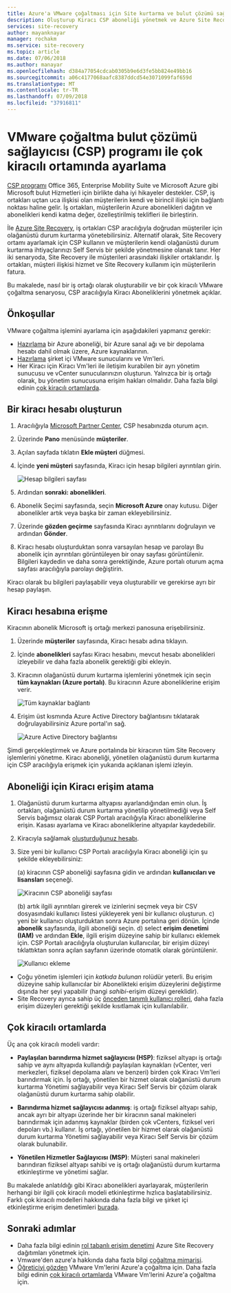 ```yaml
---
title: Azure'a VMware çoğaltması için Site kurtarma ve bulut çözümü sağlayıcısı (CSP) programını kullanarak çok kiracılı ortamında ayarlama | Microsoft Docs
description: Oluşturup Kiracı CSP aboneliği yönetmek ve Azure Site Recovery, çok kiracılı kurulumunda dağıtma açıklar
services: site-recovery
author: mayanknayar
manager: rochakm
ms.service: site-recovery
ms.topic: article
ms.date: 07/06/2018
ms.author: manayar
ms.openlocfilehash: d384a77054cdcab0305b9e6d3fe5bb824e49bb16
ms.sourcegitcommit: a06c4177068aafc8387ddcd54e3071099faf659d
ms.translationtype: MT
ms.contentlocale: tr-TR
ms.lasthandoff: 07/09/2018
ms.locfileid: "37916811"
---
```

# <a name="set-up-vmware-replication-in-a-multi-tenancy-environment-with-the-cloud-solution-provider-csp-program"></a>VMware çoğaltma bulut çözümü sağlayıcısı (CSP) programı ile çok kiracılı ortamında ayarlama

[CSP programı](https://partner.microsoft.com/en-US/cloud-solution-provider) Office 365, Enterprise Mobility Suite ve Microsoft Azure gibi Microsoft bulut Hizmetleri için birlikte daha iyi hikayeler destekler. CSP, iş ortakları uçtan uca ilişkisi olan müşterilerin kendi ve birincil ilişki için bağlantı noktası haline gelir. İş ortakları, müşterilerin Azure abonelikleri dağıtın ve abonelikleri kendi katma değer, özelleştirilmiş teklifleri ile birleştirin.

İle [Azure Site Recovery](site-recovery-overview.md), iş ortakları CSP aracılığıyla doğrudan müşteriler için olağanüstü durum kurtarma yönetebilirsiniz. Alternatif olarak, Site Recovery ortamı ayarlamak için CSP kullanın ve müşterilerin kendi olağanüstü durum kurtarma ihtiyaçlarınızı Self Servis bir şekilde yönetmesine olanak tanır. Her iki senaryoda, Site Recovery ile müşterileri arasındaki ilişkiler ortaklarıdır. İş ortakları, müşteri ilişkisi hizmet ve Site Recovery kullanım için müşterilerin fatura.

Bu makalede, nasıl bir iş ortağı olarak oluşturabilir ve bir çok kiracılı VMware çoğaltma senaryosu, CSP aracılığıyla Kiracı Aboneliklerini yönetmek açıklar.

## <a name="prerequisites"></a>Önkoşullar

VMware çoğaltma işlemini ayarlama için aşağıdakileri yapmanız gerekir:

- [Hazırlama](tutorial-prepare-azure.md) bir Azure aboneliği, bir Azure sanal ağı ve bir depolama hesabı dahil olmak üzere, Azure kaynaklarının.
- [Hazırlama](vmware-azure-tutorial-prepare-on-premises.md) şirket içi VMware sunucularını ve Vm'leri.
- Her Kiracı için Kiracı Vm'leri ile iletişim kurabilen bir ayrı yönetim sunucusu ve vCenter sunucularınızın oluşturun. Yalnızca bir iş ortağı olarak, bu yönetim sunucusuna erişim hakları olmalıdır. Daha fazla bilgi edinin [çok kiracılı ortamlarda](vmware-azure-multi-tenant-overview.md).

## <a name="create-a-tenant-account"></a>Bir kiracı hesabı oluşturun

1. Aracılığıyla [Microsoft Partner Center](https://partnercenter.microsoft.com/), CSP hesabınızda oturum açın.
2. Üzerinde **Pano** menüsünde **müşteriler**.
3. Açılan sayfada tıklatın **Ekle müşteri** düğmesi.
4. İçinde **yeni müşteri** sayfasında, Kiracı için hesap bilgileri ayrıntıları girin.

    ![Hesap bilgileri sayfası](./media/vmware-azure-multi-tenant-csp-disaster-recovery/customer-add-filled.png)

5. Ardından **sonraki: abonelikleri**.
6. Abonelik Seçimi sayfasında, seçin **Microsoft Azure** onay kutusu. Diğer abonelikler artık veya başka bir zaman ekleyebilirsiniz.
7. Üzerinde **gözden geçirme** sayfasında Kiracı ayrıntılarını doğrulayın ve ardından **Gönder**.
8. Kiracı hesabı oluşturduktan sonra varsayılan hesap ve parolayı Bu abonelik için ayrıntıları görüntüleyen bir onay sayfası görüntülenir. Bilgileri kaydedin ve daha sonra gerektiğinde, Azure portalı oturum açma sayfası aracılığıyla parolayı değiştirin.

Kiracı olarak bu bilgileri paylaşabilir veya oluşturabilir ve gerekirse ayrı bir hesap paylaşın.

## <a name="access-the-tenant-account"></a>Kiracı hesabına erişme

Kiracının abonelik Microsoft iş ortağı merkezi panosuna erişebilirsiniz.

1. Üzerinde **müşteriler** sayfasında, Kiracı hesabı adına tıklayın.
2. İçinde **abonelikleri** sayfası Kiracı hesabını, mevcut hesabı abonelikleri izleyebilir ve daha fazla abonelik gerektiği gibi ekleyin.
3. Kiracının olağanüstü durum kurtarma işlemlerini yönetmek için seçin **tüm kaynakları (Azure portalı)**. Bu kiracının Azure aboneliklerine erişim verir.

    ![Tüm kaynaklar bağlantı](./media/vmware-azure-multi-tenant-csp-disaster-recovery/all-resources-select.png)  

4. Erişim üst kısmında Azure Active Directory bağlantısını tıklatarak doğrulayabilirsiniz Azure portal'ın sağ.

    ![Azure Active Directory bağlantısı](./media/vmware-azure-multi-tenant-csp-disaster-recovery/aad-admin-display.png)

Şimdi gerçekleştirmek ve Azure portalında bir kiracının tüm Site Recovery işlemlerini yönetme. Kiracı aboneliği, yönetilen olağanüstü durum kurtarma için CSP aracılığıyla erişmek için yukarıda açıklanan işlemi izleyin.

## <a name="assign-tenant-access-to-the-subscription"></a>Aboneliği için Kiracı erişim atama

1. Olağanüstü durum kurtarma altyapısı ayarlandığından emin olun. İş ortakları, olağanüstü durum kurtarma yönetilip yönetilmediği veya Self Servis bağımsız olarak CSP Portalı aracılığıyla Kiracı aboneliklerine erişin. Kasası ayarlama ve Kiracı aboneliklerine altyapılar kaydedebilir.
2. Kiracıyla sağlamak [oluşturduğunuz hesabı](#create-a-tenant-account).
3. Size yeni bir kullanıcı CSP Portalı aracılığıyla Kiracı aboneliği için şu şekilde ekleyebilirsiniz:

    (a) kiracının CSP aboneliği sayfasına gidin ve ardından **kullanıcıları ve lisansları** seçeneği.

      ![Kiracının CSP aboneliği sayfası](./media/vmware-azure-multi-tenant-csp-disaster-recovery/users-and-licences.png)

      (b) artık ilgili ayrıntıları girerek ve izinlerini seçmek veya bir CSV dosyasındaki kullanıcı listesi yükleyerek yeni bir kullanıcı oluşturun.
    c) yeni bir kullanıcı oluşturduktan sonra Azure portalına geri dönün. İçinde **abonelik** sayfasında, ilgili aboneliği seçin.
    d) select **erişim denetimi (IAM)** ve ardından **Ekle**, ilgili erişim düzeyine sahip bir kullanıcı eklemek için. CSP Portalı aracılığıyla oluşturulan kullanıcılar, bir erişim düzeyi tıklattıktan sonra açılan sayfanın üzerinde otomatik olarak görüntülenir.

      ![Kullanıcı ekleme](./media/vmware-azure-multi-tenant-csp-disaster-recovery/add-user-subscription.png)

- Çoğu yönetim işlemleri için *katkıda bulunan* rolüdür yeterli. Bu erişim düzeyine sahip kullanıcılar bir Abonelikteki erişim düzeylerini değiştirme dışında her şeyi yapabilir (hangi *sahibi*-erişim düzeyi gereklidir).
- Site Recovery ayrıca sahip üç [önceden tanımlı kullanıcı rolleri](site-recovery-role-based-linked-access-control.md), daha fazla erişim düzeyleri gerektiği şekilde kısıtlamak için kullanılabilir.

## <a name="multi-tenant-environments"></a>Çok kiracılı ortamlarda

Üç ana çok kiracılı modeli vardır:

* **Paylaşılan barındırma hizmet sağlayıcısı (HSP)**: fiziksel altyapı iş ortağı sahip ve aynı altyapıda kullandığı paylaşılan kaynakları (vCenter, veri merkezleri, fiziksel depolama alanı ve benzeri) birden çok Kiracı Vm'leri barındırmak için. İş ortağı, yönetilen bir hizmet olarak olağanüstü durum kurtarma Yönetimi sağlayabilir veya Kiracı Self Servis bir çözüm olarak olağanüstü durum kurtarma sahip olabilir.

* **Barındırma hizmet sağlayıcısı adanmış**: iş ortağı fiziksel altyapı sahip, ancak ayrı bir altyapı üzerinde her bir kiracının sanal makineleri barındırmak için adanmış kaynaklar (birden çok vCenters, fiziksel veri depoları vb.) kullanır. İş ortağı, yönetilen bir hizmet olarak olağanüstü durum kurtarma Yönetimi sağlayabilir veya Kiracı Self Servis bir çözüm olarak bulunabilir.

* **Yönetilen Hizmetler Sağlayıcısı (MSP)**: Müşteri sanal makineleri barındıran fiziksel altyapı sahibi ve iş ortağı olağanüstü durum kurtarma etkinleştirme ve yönetimi sağlar.

Bu makalede anlatıldığı gibi Kiracı abonelikleri ayarlayarak, müşterilerin herhangi bir ilgili çok kiracılı modeli etkinleştirme hızlıca başlatabilirsiniz. Farklı çok kiracılı modelleri hakkında daha fazla bilgi ve şirket içi etkinleştirme erişim denetimleri [burada](vmware-azure-multi-tenant-overview.md).

## <a name="next-steps"></a>Sonraki adımlar
- Daha fazla bilgi edinin [rol tabanlı erişim denetimi](site-recovery-role-based-linked-access-control.md) Azure Site Recovery dağıtımları yönetmek için.
- Vmware'den azure'a hakkında daha fazla bilgi [çoğaltma mimarisi](vmware-azure-architecture.md).
- [Öğreticiyi gözden](vmware-azure-tutorial.md) VMware Vm'lerini Azure'a çoğaltma için.
Daha fazla bilgi edinin [çok kiracılı ortamlarda](vmware-azure-multi-tenant-overview.md) VMware Vm'lerini Azure'a çoğaltma için.
